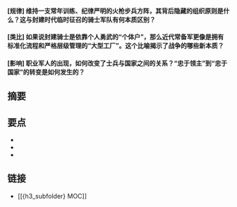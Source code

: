 #### [规律] 维持一支常年训练、纪律严明的火枪步兵方阵，其背后隐藏的组织原则是什么？这与封建时代临时征召的骑士军队有何本质区别？


#### [类比] 如果说封建骑士是依靠个人勇武的“个体户”，那么近代常备军更像是拥有标准化流程和严格层级管理的“大型工厂”。这个比喻揭示了战争的哪些新本质？


#### [影响] 职业军人的出现，如何改变了士兵与国家之间的关系？“忠于领主”到“忠于国家”的转变是如何发生的？


## 摘要


## 要点

- 
- 
- 

## 链接

- [[{h3_subfolder} MOC]]
